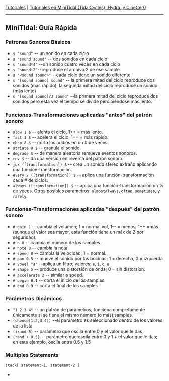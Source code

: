 
[Tutoriales](../README.md) | [Tutoriales en MiniTidal (TidalCycles), Hydra, y CineCer0](README.md)    

-------------------------------------------------------------------------------  

## MiniTidal: Guía Rápida

### Patrones Sonoros Básicos

+ `s "sound"` -- un sonido en cada ciclo
+ `s "sound sound"` -- dos sonidos en cada ciclo
+ `s "sound*4"` --un sonido cuatro veces en cada ciclo
+ `s "sound:2"`--reproduce el archivo 2 de ese sample
+ `s "<sound sound>"` --cada ciclo tiene un sonido diferente
+ `s "[sound sound] sound"` -- la primera mitad del ciclo reproduce dos sonidos (más rápido), la segunda mitad del ciclo reproduce un sonido (más lento)
+ `s "[sound sound]/3 sound"` --la primera mitad del ciclo reproduce dos sonidos pero esta vez el tiempo se divide percibiéndose más lento.

### Funciones-Transformaciones aplicadas "antes" del patrón sonoro

+ `slow 1 $` -- alenta el ciclo, 1++ = más lento.
+ `fast 1 $` -- acelera el ciclo, 1++ = más rápido.
+ `chop 8 $` -- corta los audios en un # de veces.
+ `striate 8 $` -- granula el sonido.
+ `degrade $` -- de manera aleatoria remueve eventos sonoros.
+ `rev $` -- da una versión en reversa del patrón sonoro.
+ `jux ([transformation]) $` -- crea un sonido stereo extraño aplicando una función-transformación.
+ `every 2 ([transformation]) $` -- aplica una función-transformación cada # de ciclos.
+ `always ([transformation]) $` -- aplica una función-transformación un % de veces. Otros posibles parametros: `almostAlways`, `often`, `sometimes`, y `rarely`.

### Funciones-Transformaciones aplicadas "después" del patrón sonoro

+ `# gain 1` -- cambia el volumen; 1 = normal vol, 1-- = menos, 1++ =más (aunque el valor sea mayor, esta función tiene un máx de 2 por seguridad).
+ `# n 0` -- cambia el número de los samples.
+ `# note 0` -- cambia la nota.
+ `# speed 0` -- cambia la velocidad; 1 = normal.
+ `# pan 0.5` -- mueve el sonido por las bocinas; 1 = derecha, 0 = izquierda
+ `# vowel "a"` --aplica un filtro; valores: `e`, `i`, `o`, `u`
+ `# shape 5` -- produce una distorsión de onda; 0 = sin distorsión.
+ `# accelerate 2` -- similar a speed.
+ `# begin 0.1` -- corta el inicio de los samples
+ `# end 0.9` -- corta el final de los samples

### Parámetros Dinámicos

+ `"1 2 3 4"` -- un patrón de parámetros, funciona completamente únicamente si se tiene el mismo número (o más) samples.
+ `(choose[1,2,3,4])` --el parámetro es seleccionado dentro de los valores de la lista
+ `(irand 5)` -- parámetro que oscila entre 0 y el valor que le das
+ `(rand + 0.5)` -- parámetro que oscila entre 0 y 1 + el valor que le das; en este ejemplo, oscila entre 0.5 y 1.5

### Multiples Statements

`stack[
statement-1,
statement-2
]`






-

